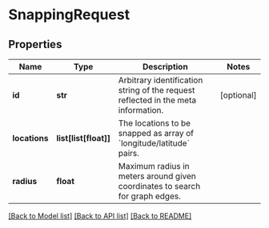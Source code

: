 # SnappingRequest

## Properties
Name | Type | Description | Notes
------------ | ------------- | ------------- | -------------
**id** | **str** | Arbitrary identification string of the request reflected in the meta information. | [optional] 
**locations** | **list[list[float]]** | The locations to be snapped as array of &#x60;longitude/latitude&#x60; pairs. | 
**radius** | **float** | Maximum radius in meters around given coordinates to search for graph edges. | 

[[Back to Model list]](../README.md#documentation_for_models) [[Back to API list]](../README.md#documentation_for_api_endpoints) [[Back to README]](../README.md)

